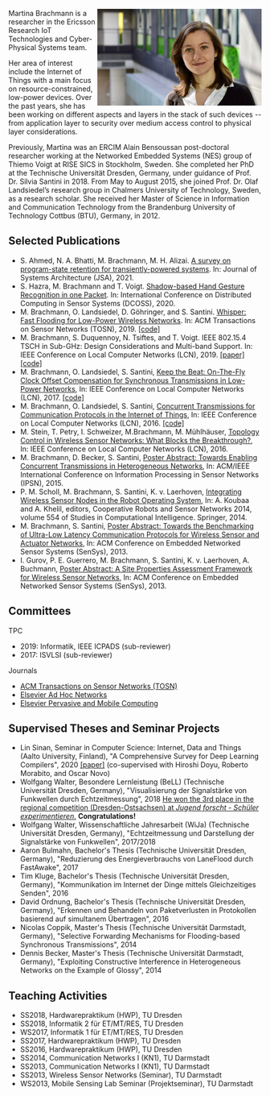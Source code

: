 <img style="float:right;" src="Profilbild.jpg" alt="Martina Brachmann | Copyright Dr. Oliver Knodel" width="327"/> Martina Brachmann is a researcher in the Ericsson Research IoT Technologies and Cyber-Physical Systems team.

Her area of interest include the Internet of Things with a main focus on resource-constrained, low-power devices. Over the past years, she has been working on different aspects and layers in the stack of such devices -- from application layer to security over medium access control to physical layer considerations.

Previously, Martina was an ERCIM Alain Bensoussan post-doctoral researcher working at the Networked Embedded Systems (NES) group of Thiemo Voigt at RISE SICS in Stockholm, Sweden. She completed her PhD at the Technische Universität Dresden, Germany, under guidance of Prof. Dr. Silvia Santini in 2018. From May to August 2015, she joined Prof. Dr. Olaf Landsiedel’s research group in Chalmers University of Technology, Sweden, as a research scholar. She received her Master of Science in Information and Communication Technology from the Brandenburg University of Technology Cottbus (BTU), Germany, in 2012.

## Selected Publications
   * S. Ahmed, N. A. Bhatti, M. Brachmann, M. H. Alizai. [A survey on program-state retention for transiently-powered systems](https://www.sciencedirect.com/science/article/abs/pii/S1383762121000242). In: Journal of Systems Architecture (JSA), 2021.
   * S. Hazra, M. Brachmann and T. Voigt. [Shadow-based Hand Gesture Recognition in one Packet](https://ieeexplore.ieee.org/abstract/document/9183489). In: International Conference on Distributed Computing in Sensor Systems (DCOSS), 2020.
   * M. Brachmann, O. Landsiedel, D. Göhringer, and S. Santini. [Whisper: Fast Flooding for Low-Power Wireless Networks](https://dl.acm.org/citation.cfm?id=3356341). In: ACM Transactions on Sensor Networks (TOSN), 2019. [[code]](https://github.com/martinabr/whisper)
   * M. Brachmann, S. Duquennoy, N. Tsiftes, and T. Voigt. IEEE 802.15.4 TSCH in Sub-GHz: Design Considerations and Multi-band Support. In: IEEE Conference on Local Computer Networks (LCN), 2019. [[paper]](https://e-archivo.uc3m.es/bitstream/handle/10016/29060/tsch_IEEE_2019_ps.pdf?sequence=1)[[code]](https://github.com/martinabr/multi-phy-tsch)
   * M. Brachmann, O. Landsiedel, S. Santini, [Keep the Beat: On-The-Fly Clock Offset Compensation for Synchronous Transmissions in Low-Power Networks](https://ieeexplore.ieee.org/document/8109370), In: IEEE Conference on Local Computer Networks (LCN), 2017. [[code]](https://github.com/martinabr/flock)
   * M. Brachmann, O. Landsiedel, S. Santini, [Concurrent Transmissions for Communication Protocols in the Internet of Things](https://ieeexplore.ieee.org/document/7796815), In: IEEE Conference on Local Computer Networks (LCN), 2016. [[code]](https://github.com/martinabr/laneflood)
   * M. Stein, T. Petry, I. Schweizer, M.Brachmann, M. Mühlhäuser, [Topology Control in Wireless Sensor Networks: What Blocks the Breakthrough?](https://ieeexplore.ieee.org/document/7796813), In: IEEE Conference on Local Computer Networks (LCN), 2016.
   * M. Brachmann, D. Becker, S. Santini, [Poster Abstract: Towards Enabling Concurrent Transmissions in Heterogeneous Networks](https://dl.acm.org/citation.cfm?id=2737164), In: ACM/IEEE International Conference on Information Processing in Sensor Networks (IPSN), 2015.
   * P. M. Scholl, M. Brachmann, S. Santini, K. v. Laerhoven, [Integrating Wireless Sensor Nodes in the Robot Operating System](https://link.springer.com/chapter/10.1007/978-3-642-55029-4_7), In: A. Koubaa and A. Khelil, editors, Cooperative Robots and Sensor Networks 2014, volume 554 of Studies in Computational Intelligence. Springer, 2014.
   * M. Brachmann, S. Santini, [Poster Abstract: Towards the Benchmarking of Ultra-Low Latency Communication Protocols for Wireless Sensor and Actuator Networks](https://dl.acm.org/citation.cfm?id=2517430), In: ACM Conference on Embedded Networked Sensor Systems (SenSys), 2013.
   * I. Gurov, P. E. Guerrero, M. Brachmann, S. Santini, K. v. Laerhoven, A. Buchmann, [Poster Abstract: A Site Properties Assessment Framework for Wireless Sensor Networks](https://dl.acm.org/citation.cfm?id=2517400), In: ACM Conference on Embedded Networked Sensor Systems (SenSys), 2013. 
   
## Committees
TPC
   * 2019: Informatik, IEEE ICPADS (sub-reviewer)
   * 2017: ISVLSI (sub-reviewer)

Journals
   * [ACM Transactions on Sensor Networks (TOSN)](https://tosn.acm.org/)
   * [Elsevier Ad Hoc Networks](https://www.journals.elsevier.com/ad-hoc-networks/)
   * [Elsevier Pervasive and Mobile Computing](https://www.journals.elsevier.com/pervasive-and-mobile-computing)

## Supervised Theses and Seminar Projects
  * Lin Sinan, Seminar in Computer Science: Internet, Data and Things (Aalto University, Finland), "A Comprehensive Survey for Deep Learning Compilers", 2020 [[paper]](https://drive.google.com/file/d/1cZ1R73dRn69qP7gJeVp2P8L-LcGlul70/view) (co-supervised with Hiroshi Doyu, Roberto Morabito, and Oscar Novo)
  * Wolfgang Walter, Besondere Lernleistung (BeLL) (Technische Universität Dresden, Germany), "Visualisierung der Signalstärke von Funkwellen durch Echtzeitmessung", 2018 [He won the 3rd place in the regional competition (Dresden-Ostsachsen) at *Jugend forscht - Schüler experimentieren*.](https://jufo-dresden.de/projekt/teilnehmer/matheinfo/M1) **Congratulations!**
  * Wolfgang Walter, Wissenschaftliche Jahresarbeit (WiJa) (Technische Universität Dresden, Germany), "Echtzeitmessung und Darstellung der Signalstärke von Funkwellen", 2017/2018
  * Aaron Bulmahn, Bachelor's Thesis (Technische Universität Dresden, Germany), "Reduzierung des Energieverbrauchs von LaneFlood durch FastAwake", 2017
  * Tim Kluge, Bachelor's Thesis (Technische Universität Dresden, Germany), "Kommunikation im Internet der Dinge mittels Gleichzeitiges Senden", 2016
  * David Ordnung, Bachelor's Thesis (Technische Universität Dresden, Germany), "Erkennen und Behandeln von Paketverlusten in Protokollen basierend auf simultanem Übertragen", 2016
  * Nicolas Coppik, Master's Thesis (Technische Universität Darmstadt, Germany), "Selective Forwarding Mechanisms for Flooding-based Synchronous Transmissions", 2014
  * Dennis Becker, Master's Thesis (Technische Universität Darmstadt, Germany), "Exploiting Constructive Interference in Heterogeneous Networks on the Example of Glossy", 2014
  
## Teaching Activities
   * SS2018, Hardwarepraktikum (HWP), TU Dresden
   * SS2018, Informatik 2 für ET/MT/RES, TU Dresden
   * WS2017, Informatik 1 für ET/MT/RES, TU Dresden
   * SS2017, Hardwarepraktikum (HWP), TU Dresden
   * SS2016, Hardwarepraktikum (HWP), TU Dresden
   * SS2014, Communication Networks I (KN1), TU Darmstadt
   * SS2013, Communication Networks I (KN1), TU Darmstadt
   * SS2013, Wireless Sensor Networks (Seminar), TU Darmstadt
   * WS2013, Mobile Sensing Lab Seminar (Projektseminar), TU Darmstadt

